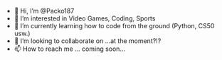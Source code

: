 - 👋 Hi, I’m @Packo187
- 👀 I’m interested in Video Games, Coding, Sports
- 🌱 I’m currently learning how to code from the ground (Python, CS50 usw.)
- 💞️ I’m looking to collaborate on ...at the moment?!?
- 📫 How to reach me ... coming soon...

<!---
Packo187/Packo187 is a ✨ special ✨ repository because its `README.md` (this file) appears on your GitHub profile.
You can click the Preview link to take a look at your changes.
--->
